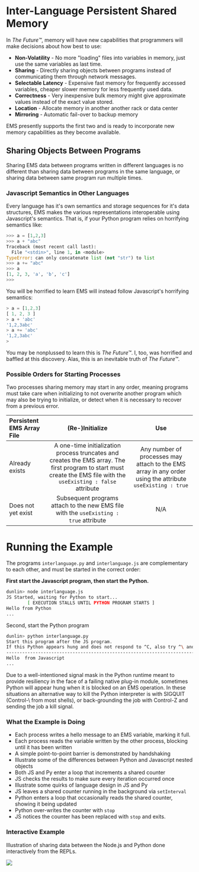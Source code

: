 # Inter-Language Persistent Shared Memory

In *The Future™*,  memory will have new capabilities that
programmers will make decisions about how best to use:
- __Non-Volatility__ - No more "loading" files into variables in memory,
  just use the same variables as last time.
- __Sharing__ - Directly sharing objects between programs instead of
  communicating them through network messages.
- __Selectable Latency__ - Expensive fast memory for frequently accessed variables,
  cheaper slower memory for less frequently used data.
- __Correctness__ - Very inexpensive bulk memory might give approximate values instead
  of the exact value stored.
- __Location__ - Allocate memory in another another rack or data center
- __Mirroring__ - Automatic fail-over to backup memory  
  
EMS presently supports the first two and is ready
to incorporate new memory capabilities as they become available.

## Sharing Objects Between Programs

Sharing EMS data between programs written in different languages 
is no different than sharing data between programs in the same language,
or sharing data between same program run multiple times.



### Javascript Semantics in Other Languages

Every language has it's own semantics and storage sequences for it's data structures,
EMS makes the various representations interoperable using Javascript's semantics.
That is, if your Python program relies on horrifying semantics like:

```python
>>> a = [1,2,3]
>>> a + "abc"
Traceback (most recent call last):
  File "<stdin>", line 1, in <module>
TypeError: can only concatenate list (not "str") to list
>>> a += "abc"
>>> a
[1, 2, 3, 'a', 'b', 'c']
>>>
``` 

You will be horrified to learn EMS will instead follow Javascript's horrifying semantics:

```javascript
> a = [1,2,3]
[ 1, 2, 3 ]
> a + 'abc'
'1,2,3abc'
> a += 'abc'
'1,2,3abc'
>
```

You may be nonplussed to learn this is *The Future™*.
I, too, was horrified and baffled at this discovery. 
Alas, this is an inevitable truth of *The Future™*.


### Possible Orders for Starting Processes

Two processes sharing memory may start in any order, meaning programs
must take care when initializing to not overwrite another program which
may also be trying to initialize, or detect when it is necessary to
recover from a previous error.

| Persistent EMS Array File  | (Re-)Initialize | Use |
| :------------- |:-------------:| :-----:|
| Already exists      | A one-time initialization process truncates and creates the EMS array. The first program to start must create the EMS file with the `useExisting : false` attribute | Any number of processes may attach to the EMS array in any order using the attribute  `useExisting : true` |
| Does not yet exist  |   Subsequent programs attach to the new EMS file with the `useExisting : true` attribute | N/A |


# Running the Example
The programs `interlanguage.py` and `interlanguage.js` are complementary
to each other, and must be started in the correct order:

__First start the Javascript program, then start the Python.__

```bash
dunlin> node interlanguage.js
JS Started, waiting for Python to start...
        [ EXECUTION STALLS UNTIL PYTHON PROGRAM STARTS ]
Hello from Python
...
``` 

Second, start the Python program
```bash
dunlin> python interlanguage.py
Start this program after the JS program.
If this Python appears hung and does not respond to ^C, also try ^\ and ^Z
----------------------------------------------------------------------------
Hello  from Javascript
...
```
Due to a well-intentioned signal mask in the Python runtime meant to
provide resiliency in the face of a failing native plug-in module,
sometimes Python will appear hung when it is blocked on an EMS operation.
In these situations an alternative way to kill the Python interpreter 
is with SIGQUIT (Control-\ from most shells), or back-grounding the
job with Control-Z and sending the job a kill signal. 

 
### What the Example is Doing
- Each process writes a hello message to an EMS variable, marking it full.
- Each process reads the variable written by the other process, blocking until it has been written
- A simple point-to-point barrier is demonstrated by handshaking
- Illustrate some of the differences between Python and Javascript nested objects
- Both JS and Py enter a loop that increments a shared counter
- JS checks the results to make sure every iteration occurred once
- Illustrate some quirks of language design in JS and Py
- JS leaves a shared counter running in the background via `setInterval`
- Python enters a loop that occasionally reads the shared counter, showing it being updated
- Python over-writes the counter with `stop`
- JS notices the counter has been replaced with `stop` and exits.



### Interactive Example
Illustration of sharing data between the Node.js and Python 
done interactively from the REPLs.
 
<img src="http://synsem.com/images/ems_js_py.gif" />
